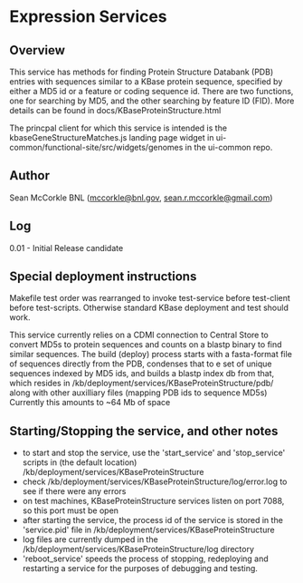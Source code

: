 
Expression Services
================================================

Overview
--------
This service has methods for finding Protein Structure Databank (PDB)
entries with sequences similar to a KBase protein sequence, specified
by either a MD5 id or a feature or coding sequence id.  There are two
functions, one for searching by MD5, and the other searching by
feature ID (FID).  More details can be found in 
docs/KBaseProteinStructure.html

The princpal client for which this service is intended is the
kbaseGeneStructureMatches.js landing page widget in
ui-common/functional-site/src/widgets/genomes in the ui-common repo.


Author
------
Sean McCorkle BNL (mccorkle@bnl.gov, sean.r.mccorkle@gmail.com)

Log
---
0.01 - Initial Release candidate 

Special deployment instructions
-------------------------------

Makefile test order was rearranged to invoke test-service before
test-client before test-scripts.  Otherwise standard KBase deployment
and test should work.

This service currently relies on a CDMI connection to Central Store to
convert MD5s to protein sequences and counts on a blastp binary to
find similar sequences.  The build (deploy) process starts with a
fasta-format file of sequences directly from the PDB, condenses that
to e set of unique sequences indexed by MD5 ids, and builds a blastp
index db from that, which resides in
/kb/deployment/services/KBaseProteinStructure/pdb/ along with other
auxilliary files (mapping PDB ids to sequence MD5s) Currently this
amounts to ~64 Mb of space


Starting/Stopping the service, and other notes
----------------------------------------------
* to start and stop the service, use the 'start_service' and 'stop_service'
  scripts in (the default location) /kb/deployment/services/KBaseProteinStructure
* check /kb/deployment/services/KBaseProteinStructure/log/error.log to see if there 
  were any errors
* on test machines, KBaseProteinStructure services listen on port 7088, 
  so this port must be open
* after starting the service, the process id of the service is stored in the 
  'service.pid' file in /kb/deployment/services/KBaseProteinStructure
* log files are currently dumped in the /kb/deployment/services/KBaseProteinStructure/log
  directory
* 'reboot_service' speeds the process of stopping, redeploying and restarting a service
  for the purposes of debugging and testing.
